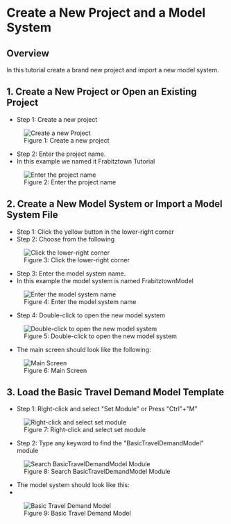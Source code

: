 # **Create a New Project and a Model System**

## Overview
In this tutorial create a brand new project and import a new model system.

## 1. Create a New Project or Open an Existing Project

* Step 1: Create a new project

<figure>
    <img src="images/Slide2.JPG"
         alt="Create a new Project">
    <figcaption>Figure 1: Create a new project</figcaption>
</figure>

* Step 2: Enter the project name. 
* In this example we named it Frabitztown Tutorial

<figure>
    <img src="images/Image3.jpg"
         alt="Enter the project name">
    <figcaption>Figure 2: Enter the project name</figcaption>
</figure>

## 2. Create a New Model System or Import a Model System File
* Step 1: Click the yellow button in the lower-right corner
* Step 2: Choose from the following

<figure>
    <img src="images/Slide4.jpg"
         alt="Click the lower-right corner">
    <figcaption>Figure 3: Click the lower-right corner</figcaption>
</figure>

* Step 3: Enter the model system name. 
* In this example the model system is named  FrabitztownModel

<figure>
    <img src="images/Image4.jpg"
         alt="Enter the model system name">
    <figcaption>Figure 4: Enter the model system name</figcaption>
</figure>

* Step 4: Double-click to open the new model system

<figure>
    <img src="images/Image5.jpg"
         alt="Double-click to open the new model system">
    <figcaption>Figure 5: Double-click to open the new model system</figcaption>
</figure>

* The main screen should look like the following:

<figure>
    <img src="images/Image6.jpg"
         alt="Main Screen">
    <figcaption>Figure 6: Main Screen</figcaption>
</figure>


## 3. Load the Basic Travel Demand Model Template
* Step 1: Right-click and select "Set Module" or Press "Ctrl"+"M"

<figure>
    <img src="images/Image7.png"
         alt="Right-click and select set module">
    <figcaption>Figure 7: Right-click and select set module</figcaption>
</figure>

* Step 2: Type any keyword to find the "BasicTravelDemandModel" module

<figure>
    <img src="images/Image8.jpg"
         alt="Search BasicTravelDemandModel Module">
    <figcaption>Figure 8: Search BasicTravelDemandModel Module</figcaption>
</figure>


* The model system should look like this:
* 
<figure>
    <img src="images/Image9.jpg"
         alt="Basic Travel Demand Model">
    <figcaption>Figure 9: Basic Travel Demand Model</figcaption>
</figure>
